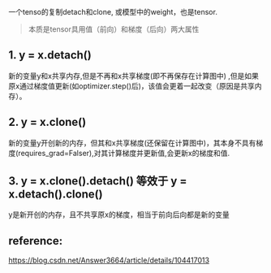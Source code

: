 一个tenso的复制detach和clone, 或模型中的weight，也是tensor.

>本质是tensor具用值（前向）和梯度（后向）两大属性

## 1. y = x.detach()
新的变量y和x共享内存,但是不再和x共享梯度(即不再保存在计算图中) ,但是如果原x通过梯度值更新(如optimizer.step()后)，该值会更着一起改变（原因是共享内存）。

## 2. y = x.clone()
新的变量y开创新的内存，但其和x共享梯度(还保留在计算图中)，其本身不具有梯度(requires_grad=Falser),对其计算梯度并更新值,会更新x的梯度和值.

## 3. y = x.clone().detach() 等效于  y = x.detach().clone()
y是新开创的内存，且不共享原x的梯度，相当于前向后向都是新的变量

## reference:
https://blog.csdn.net/Answer3664/article/details/104417013

